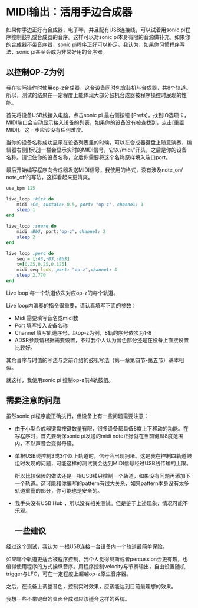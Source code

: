 # MIDI输出：活用手边合成器

如果你手边正好有合成器，电子琴，并且配有USB连接线，可以试着用sonic pi程序控制鼓机或合成器的音序。这样可以对sonic pi本身有限的音源做补充。如果你的合成器不带音序器，sonic pi程序正好可以补足。我认为，如果你习惯程序写法，sonic pi甚至会成为非常好用的音序器。

## 以控制OP-Z为例


我在实际操作时使用op-z合成器，这台设备同时包含鼓机与合成器，共8个轨道。所以，测试的结果在一定程度上能体现大部分鼓机合成器被程序操控时展现的性能。 

首先将设备USB线接入电脑，点击sonic pi 最右侧按钮 [Prefs]，找到IO选项卡，MIDI端口会自动显示接入设备的列表，如果你的设备没有被查找到，点击[重置MIDI]。这一步应该没有任何难度。

当你的设备名称成功显示在设备列表里的时候，可以在合成器键盘上随意演奏，编辑器右侧[标记]一栏会显示实时的MIDI信号，它以‘/midi/’开头，之后是你的设备名称。请记住你的设备名称，之后你需要将这个名称原样填入端口port。 

最后开始编写程序向合成器发送MIDI信号，我使用的格式，没有涉及note_on/ note_off的写法，这样看起来更清爽。

```ruby
use_bpm 125

live_loop :kick do
    midi :C4, sustain: 0.5, port: "op-z", channel: 1
    sleep 1
end

live_loop :snare do
    midi :Bb3, port:"op-z"，channel: 2
    sleep 2
end

live_loop :perc do
    seq = [:A3,:B3,:Bb3]
    t=[0.25,0.25,0.125]
    midi seq.look, port: "op-z",channel: 4
    sleep 2.770
end
```

Live loop 每一个轨道依次对应op-z的每个轨道。

Live loop内演奏的指令很重要，请认真填写下面的参数：

- Midi 需要填写音名或midi数
- Port 填写接入设备名称
- Channel 填写轨道序号，以op-z为例，8轨的序号依次为1-8
- ADSR参数请根据需要设置，不过我个人认为音色部分还是在设备上直接设置比较好。

其余音序与时值的写法与之前介绍的鼓机写法（第一章第四节-第五节）基本相似。

就这样，我使用sonic pi 控制op-z前4轨鼓组。

## 需要注意的问题

虽然sonic pi程序能正确执行，但设备上有一些问题需要注意：

- 由于小型合成器键盘按键数量有限，很多设备都具备8度上下移动的功能。在写程序时，首先要确保sonic pi发送的midi note正好就在当前键盘8度范围内，不然声音会变得奇怪。

- 单根USB线控制3或3个以上轨道时，信号会出现拥堵。这是我在控制四轨道鼓组时发现的问题，可能这样的测试就会达到MIDI信号经过USB线传输的上限。

  所以比较保险的做法还是一根USB线只控制一个轨道，如果没有问题再添加下一个轨道。这可能和你编写的pattern有很大关系，如果pattern本身没有太多轨道重叠的部分，你可能也是安全的。

- 我手头没有USB Hub ，所以没有相关测试。但是鉴于上述现象，情况可能不乐观。

  

  ## 一些建议

经过这个测试，我认为 一根USB连接一台设备内一个轨道最简单保险。

如果哪个轨道更适合被程序控制，我个人觉得贝斯或者percussion会更有趣，也值得使用程序的方式操纵音序。用程序控制velocity与节奏输出，自由设置随机trigger与LFO，可在一定程度上超越op-z原生音序器。

之后，在设备上调整音色，控制实时效果，应该能达到目前最理想的效果。

我想一些不带键盘的桌面合成器应该适合这样的系统。

 